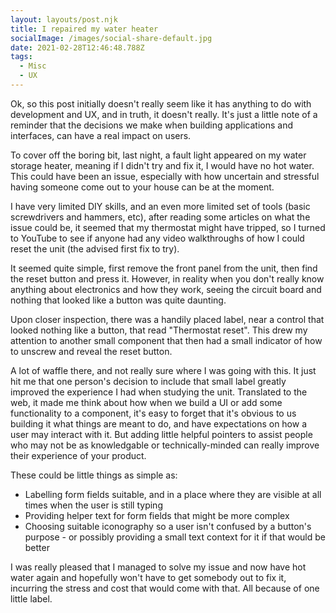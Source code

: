 ```yaml
---
layout: layouts/post.njk
title: I repaired my water heater
socialImage: /images/social-share-default.jpg
date: 2021-02-28T12:46:48.788Z
tags:
  - Misc
  - UX
---
```

Ok, so this post initially doesn't really seem like it has anything to do with development and UX, and in truth, it doesn't really. It's just a little note of a reminder that the decisions we make when building applications and interfaces, can have a real impact on users.

To cover off the boring bit, last night, a fault light appeared on my water storage heater, meaning if I didn't try and fix it, I would have no hot water. This could have been an issue, especially with how uncertain and stressful having someone come out to your house can be at the moment.

I have very limited DIY skills, and an even more limited set of tools (basic screwdrivers and hammers, etc), after reading some articles on what the issue could be, it seemed that my thermostat might have tripped, so I turned to YouTube to see if anyone had any video walkthroughs of how I could reset the unit (the advised first fix to try).

It seemed quite simple, first remove the front panel from the unit, then find the reset button and press it. However, in reality when you don't really know anything about electronics and how they work, seeing the circuit board and nothing that looked like a button was quite daunting.

Upon closer inspection, there was a handily placed label, near a control that looked nothing like a button, that read "Thermostat reset". This drew my attention to another small component that then had a small indicator of how to unscrew and reveal the reset button.

A lot of waffle there, and not really sure where I was going with this. It just hit me that one person's decision to include that small label greatly improved the experience I had when studying the unit. Translated to the web, it made me think about how when we build a UI or add some functionality to a component, it's easy to forget that it's obvious to us building it what things are meant to do, and have expectations on how a user may interact with it. But adding little helpful pointers to assist people who may not be as knowledgable or technically-minded can really improve their experience of your product.

These could be little things as simple as:
* Labelling form fields suitable, and in a place where they are visible at all times when the user is still typing
* Providing helper text for form fields that might be more complex
* Choosing suitable iconography so a user isn't confused by a button's purpose - or possibly providing a small text context for it if that would be better

I was really pleased that I managed to solve my issue and now have hot water again and hopefully won't have to get somebody out to fix it, incurring the stress and cost that would come with that. All because of one little label.
